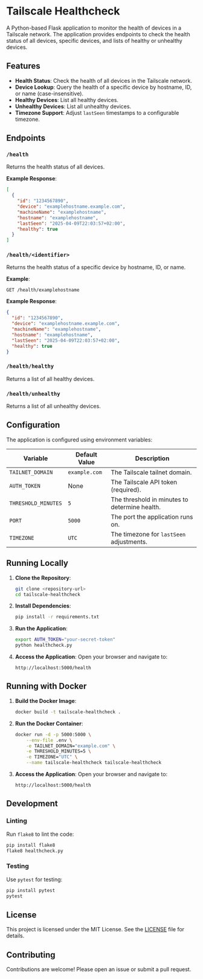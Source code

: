 # Tailscale Healthcheck

A Python-based Flask application to monitor the health of devices in a Tailscale network. The application provides endpoints to check the health status of all devices, specific devices, and lists of healthy or unhealthy devices.

## Features

- **Health Status**: Check the health of all devices in the Tailscale network.
- **Device Lookup**: Query the health of a specific device by hostname, ID, or name (case-insensitive).
- **Healthy Devices**: List all healthy devices.
- **Unhealthy Devices**: List all unhealthy devices.
- **Timezone Support**: Adjust `lastSeen` timestamps to a configurable timezone.

## Endpoints

### `/health`
Returns the health status of all devices.

**Example Response**:
```json
[
  {
    "id": "1234567890",
    "device": "examplehostname.example.com",
    "machineName": "examplehostname",
    "hostname": "examplehostname",
    "lastSeen": "2025-04-09T22:03:57+02:00",
    "healthy": true
  }
]
```

### `/health/<identifier>`
Returns the health status of a specific device by hostname, ID, or name.

**Example**:
```
GET /health/examplehostname
```

**Example Response**:
```json
{
  "id": "1234567890",
  "device": "examplehostname.example.com",
  "machineName": "examplehostname",
  "hostname": "examplehostname",
  "lastSeen": "2025-04-09T22:03:57+02:00",
  "healthy": true
}
```

### `/health/healthy`
Returns a list of all healthy devices.

### `/health/unhealthy`
Returns a list of all unhealthy devices.

## Configuration

The application is configured using environment variables:

| Variable           | Default Value | Description                                   |
|--------------------|---------------|-----------------------------------------------|
| `TAILNET_DOMAIN`   | `example.com` | The Tailscale tailnet domain.                |
| `AUTH_TOKEN`       | None          | The Tailscale API token (required).          |
| `THRESHOLD_MINUTES`| `5`           | The threshold in minutes to determine health.|
| `PORT`             | `5000`        | The port the application runs on.            |
| `TIMEZONE`         | `UTC`         | The timezone for `lastSeen` adjustments.     |

## Running Locally

1. **Clone the Repository**:
   ```bash
   git clone <repository-url>
   cd tailscale-healthcheck
   ```

2. **Install Dependencies**:
   ```bash
   pip install -r requirements.txt
   ```

3. **Run the Application**:
   ```bash
   export AUTH_TOKEN="your-secret-token"
   python healthcheck.py
   ```

4. **Access the Application**:
   Open your browser and navigate to:
   ```
   http://localhost:5000/health
   ```

## Running with Docker

1. **Build the Docker Image**:
   ```bash
   docker build -t tailscale-healthcheck .
   ```

2. **Run the Docker Container**:
   ```bash
   docker run -d -p 5000:5000 \
       --env-file .env \
       -e TAILNET_DOMAIN="example.com" \
       -e THRESHOLD_MINUTES=5 \
       -e TIMEZONE="UTC" \
       --name tailscale-healthcheck tailscale-healthcheck
   ```

3. **Access the Application**:
   Open your browser and navigate to:
   ```
   http://localhost:5000/health
   ```

## Development

### Linting
Run `flake8` to lint the code:
```bash
pip install flake8
flake8 healthcheck.py
```

### Testing
Use `pytest` for testing:
```bash
pip install pytest
pytest
```

## License

This project is licensed under the MIT License. See the [LICENSE](LICENSE) file for details.

## Contributing

Contributions are welcome! Please open an issue or submit a pull request.